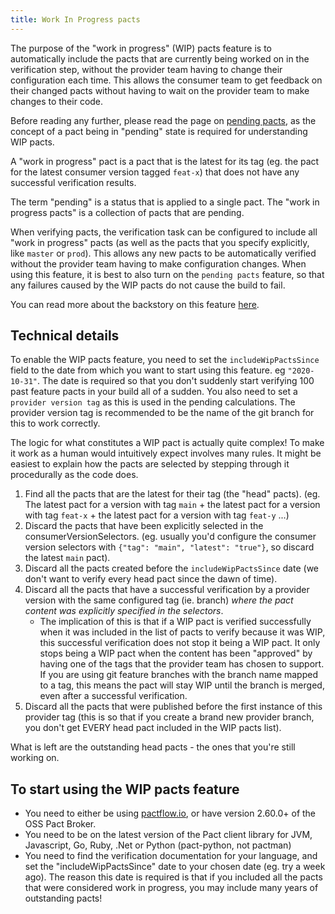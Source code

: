 ```yaml
---
title: Work In Progress pacts
---
```


The purpose of the "work in progress" (WIP) pacts feature is to automatically include the pacts that are currently being worked on in the verification step, without the provider team having to change their configuration each time. This allows the consumer team to get feedback on their changed pacts without having to wait on the provider team to make changes to their code.

Before reading any further, please read the page on [pending pacts](/pact_broker/advanced_topics/pending_pacts), as the concept of a pact being in "pending" state is required for understanding WIP pacts.

A "work in progress" pact is a pact that is the latest for its tag \(eg. the pact for the latest consumer version tagged `feat-x`) that does not have any successful verification results.

The term "pending" is a status that is applied to a single pact. The "work in progress pacts" is a collection of pacts that are pending.

When verifying pacts, the verification task can be configured to include all "work in progress" pacts \(as well as the pacts that you specify explicitly, like `master` or `prod`\). This allows any new pacts to be automatically verified without the provider team having to make configuration changes. When using this feature, it is best to also turn on the `pending pacts` feature, so that any failures caused by the WIP pacts do not cause the build to fail.

You can read more about the backstory on this feature [here](http://blog.pact.io/2020/02/24/introducing-wip-pacts/).

## Technical details

To enable the WIP pacts feature, you need to set the `includeWipPactsSince` field to the date from which you want to start using this feature. eg `"2020-10-31"`. The date is required so that you don't suddenly start verifying 100 past feature pacts in your build all of a sudden. You also need to set a `provider version tag`  as this is used in the pending calculations. The provider version tag is recommended to be the name of the git branch for this to work correctly.

The logic for what constitutes a WIP pact is actually quite complex! To make it work as a human would intuitively expect involves many rules. It might be easiest to explain how the pacts are selected by stepping through it procedurally as the code does.

1. Find all the pacts that are the latest for their tag (the "head" pacts). (eg. The latest pact for a version with tag `main` + the latest pact for a version with tag `feat-x` + the latest pact for a version with tag `feat-y` ...)
1. Discard the pacts that have been explicitly selected in the consumerVersionSelectors. (eg. usually you'd configure the consumer version selectors with `{"tag": "main", "latest": "true"}`, so discard the latest `main` pact).
1. Discard all the pacts created before the `includeWipPactsSince` date (we don't want to verify every head pact since the dawn of time).
1. Discard all the pacts that have a successful verification by a provider version with the same configured tag (ie. branch) *where the pact content was explicitly specified in the selectors*.
    * The implication of this is that if a WIP pact is verified successfully when it was included in the list of pacts to verify because it was WIP, this successful verification does not stop it being a WIP pact. It only stops being a WIP pact when the content has been "approved" by having one of the tags that the provider team has chosen to support. If you are using git feature branches with the branch name mapped to a tag, this means the pact will stay WIP until the branch is merged, even after a successful verification.
1. Discard all the pacts that were published before the first instance of this provider tag (this is so that if you create a brand new provider branch, you don't  get EVERY head pact included in the WIP pacts list).

What is left are the outstanding head pacts - the ones that you're still working on.

## To start using the WIP pacts feature

* You need to either be using [pactflow.io](https://pactflow.io?utm_source=ossdocs&utm_campaign=wip_pacts), or have version 2.60.0+ of the OSS Pact Broker.
* You need to be on the latest version of the Pact client library for JVM, Javascript, Go, Ruby, .Net or Python (pact-python, not pactman)
* You need to find the verification documentation for your language, and set the "includeWipPactsSince" date to your chosen date (eg. try a week ago). The reason this date is required is that if you included all the pacts that were considered work in progress, you may include many years of outstanding pacts!
